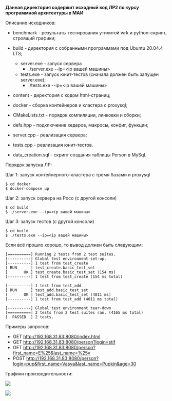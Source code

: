 **Данная директория содержит исходный код ЛР2 по курсу программной архитектуры в МАИ**

Описание исходников:

- benchmark - результаты тестирования утилитой wrk и python-скрипт, строящий графики;

- build - директория с собранными программами под Ubuntu 20.04.4 LTS;
  - server.exe - запуск сервера
    - ./server.exe --ip=<ip вашей машины>
  - tests.exe - запуск юнит-тестов (сначала должен быть запущен server.exe);
    - ./tests.exe --ip=<ip вашей машины>
- content - директория с кодом html-страниц;
- docker - сборка контейнеров и кластера с proxysql;
- CMakeLists.txt - порядок компиляции, линковки и сборки;
- defs.hpp - подключение хедеров, макросы, конфиг, функции;
- server.cpp - реализация сервера;
- tests.cpp - реализация юнит-тестов.
- data_creation.sql - скрипт создания таблицы Person в MySql.

Порядок запуска ЛР:

Шаг 1: запуск контейнерного-кластера с тремя базами и proxysql

```shell
$ cd docker
$ docker-compose up
```

Шаг 2: запуск сервера на Poco (с другой консоли)

```shell
$ cd build
$ ./server.exe --ip=<ip вашей машины>
```

Шаг 3: запуск тестов (с другой консоли)

```shell
$ cd build
$ ./tests.exe --ip=<ip вашей машины>
```

Если всё прошло хорошо, то вывод должен быть следующим:

```shell
[==========] Running 2 tests from 2 test suites.
[----------] Global test environment set-up.
[----------] 1 test from test_create
[ RUN      ] test_create.basic_test_set
[       OK ] test_create.basic_test_set (154 ms)
[----------] 1 test from test_create (154 ms total)

[----------] 1 test from test_add
[ RUN      ] test_add.basic_test_set
[       OK ] test_add.basic_test_set (4011 ms)
[----------] 1 test from test_add (4011 ms total)

[----------] Global test environment tear-down
[==========] 2 tests from 2 test suites ran. (4165 ms total)
[  PASSED  ] 2 tests.
```

Примеры запросов:

- GET http://192.168.31.83:8080/index.html
- GET http://192.168.31.83:8080/person?login=stif
- GET http://192.168.31.83:8080/person?first_name=E%25&last_name=%25v
- POST http://192.168.31.83:8080/person?login=pup&first_name=Vasya&last_name=Pupkin&age=30

Графики производительности:

![](https://github.com/Stifeev/Software-architecture/blob/main/ЛР2/benchmark/im1.png?raw=true)

![](https://github.com/Stifeev/Software-architecture/blob/main/ЛР2/benchmark/im2.png?raw=true)
